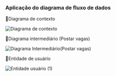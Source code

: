 ### Aplicação do diagrama de fluxo de dados
🔹Diagrama de contexto

![Diagrama de contexto](https://user-images.githubusercontent.com/89542446/204065531-a082e804-4b45-436e-8873-cdb8a3189556.jpg)

🔹Diagrama intermediário (Postar vagas)

![Diagrama Intermediário(Postar vagas) ](https://user-images.githubusercontent.com/89542446/204065882-e0f99bc4-161f-46aa-93d1-68b077693588.jpg)

🔹Entidade de usuário

![Entidade usuário (1)](https://user-images.githubusercontent.com/89542446/204066219-e2872a1d-8458-435e-8e74-f6d1a3a11f8f.jpg)
